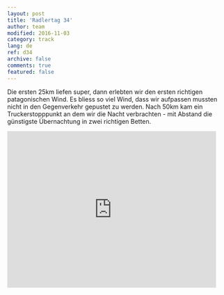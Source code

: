 ```yaml
---   
layout: post 
title: 'Radlertag 34'  
author: team 
modified: 2016-11-03
category: track 
lang: de 
ref: d34
archive: false 
comments: true 
featured: false 
--- 
```


Die ersten 25km liefen super, dann erlebten wir den ersten richtigen patagonischen Wind. Es bliess so viel Wind, dass wir aufpassen mussten nicht in den Gegenverkehr gepustet zu werden. Nach 50km kam ein Truckerstopppunkt an dem wir die Nacht verbrachten - mit Abstand die günstigste Übernachtung in zwei richtigen Betten.

<iframe width='480' height='360' src='http://track-kit.net/maps_s3/?v=embed&track=231940.gpx' frameborder='0' allowfullscreen></iframe>